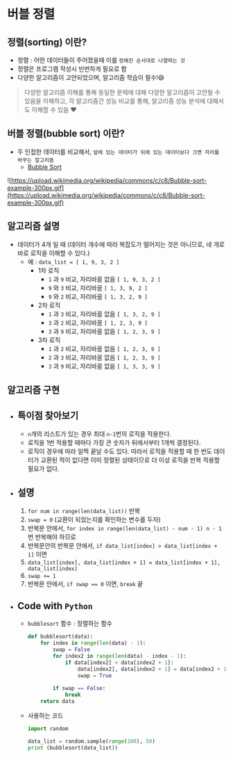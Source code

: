 # 버블 정렬

## **정렬(sorting) 이란?**

- 정렬 : 어떤 데이터들이 주어졌을때 이를 ```정해진 순서대로 나열하는 것```
- 정렬은 프로그램 작성시 빈번하게 필요로 함
- 다양한 알고리즘이 고안되었으며, 알고리즘 학습이 필수!😄

> 다양한 알고리즘 이해를 통해 동일한 문제에 대해 다양한 알고리즘이 고안될 수 있음을 이해하고, 각 알고리즘간 성능 비교를 통해, 알고리즘 성능 분석에 대해서도 이해할 수 있음 ❤️

## **버블 정렬(bubble sort) 이란?**

- 두 인접한 데이터를 비교해서, ```앞에 있는 데이터가 뒤에 있는 데이터보다 크면 자리를 바꾸는 알고리즘```
  - [Bubble Sort](https://visualgo.net/en/sorting)

![https://upload.wikimedia.org/wikipedia/commons/c/c8/Bubble-sort-example-300px.gif](https://upload.wikimedia.org/wikipedia/commons/c/c8/Bubble-sort-example-300px.gif)

## **알고리즘 설명**
- 데이터가 4개 일 때 (데이터 개수에 따라 복잡도가 떨어지는 것은 아니므로, 네 개로 바로 로직을 이해할 수 있다.)
    - 예 : ```data_list = [ 1, 9, 3, 2 ]```
        - 1차 로직
            - `1` 과 `9` 비교, 자리바꿈 없음 ```[ 1, 9, 3, 2 ]```
            - `9` 와 `3` 비교, 자리바꿈 ```[ 1, 3, 9, 2 ]```
            - `9` 와 `2` 비교, 자리바꿈 ```[ 1, 3, 2, 9 ]```
        - 2차 로직
            - `1` 과 `3` 비교, 자리바꿈 없음 ```[ 1, 3, 2, 9 ]```
            - `3` 과 `2` 비교, 자리바꿈 ```[ 1, 2, 3, 9 ]```
            - `3` 과 `9` 비교, 자리바꿈 없음  ```[ 1, 2, 3, 9 ]```
        - 3차 로직
            - `1` 과 `2` 비교, 자리바꿈 없음 ```[ 1, 2, 3, 9 ]```
            - `2` 과 `3` 비교, 자리바꿈 없음 ```[ 1, 2, 3, 9 ]```
            - `3` 과 `9` 비교, 자리바꿈 없음 ```[ 1, 3, 3, 9 ]```


## **알고리즘 구현**
- ## **특이점 찾아보기**
    - `n`개의 리스트가 있는 경우 최대 `n-1`번의 로직을 적용한다.
    - 로직을 1번 적용할 때마다 가장 큰 숫자가 뒤에서부터 1개씩 결정된다.
    - 로직이 경우에 따라 일찍 끝날 수도 있다. 따라서 로직을 적용할 때 한 번도 데이터가 교환된 적이 없다면 이미 정렬된 상태이므로 더 이상 로직을 반복 적용할 필요가 없다.

- ## **설명**
    1. `for num in range(len(data_list))` 반복
    2. `swap = 0` (교환이 되었는지를 확인하는 변수를 두자)
    3. 반복문 안에서, `for index in range(len(data_list) - num - 1) n - 1`번 반복해야 하므로
    4. 반복문안의 반복문 안에서, `if data_list[index] > data_list[index + 1]` 이면
    5. `data_list[index], data_list[index + 1] = data_list[index + 1], data_list[index]`
    6. `swap += 1`
    7. 반복문 안에서, `if swap == 0` 이면, `break` 끝

- ## **Code with ```Python```**
    - `bubblesort` 함수 : 정렬하는 함수
        ```python
        def bubblesort(data):
            for index in range(len(data) - 1):
                swap = False
                for index2 in range(len(data) - index - 1):
                    if data[index2] > data[index2 + 1]:
                        data[index2], data[index2 + 1] = data[index2 + 1], data[index2]
                        swap = True
            
                if swap == False:
                    break
            return data
        ```

    - 사용하는 코드

        ```python
        import random

        data_list = random.sample(range(100), 50)
        print (bubblesort(data_list))
        ```